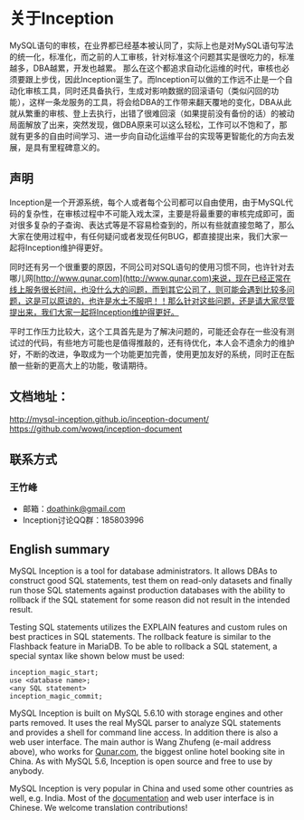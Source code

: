 # 关于Inception

MySQL语句的审核，在业界都已经基本被认同了，实际上也是对MySQL语句写法的统一化，标准化，而之前的人工审核，针对标准这个问题其实是很吃力的，标准越多，DBA越累，开发也越累。
那么在这个都追求自动化运维的时代，审核也必须要跟上步伐，因此Inception诞生了。而Inception可以做的工作远不止是一个自动化审核工具，同时还具备执行，生成对影响数据的回滚语句（类似闪回的功能），这样一条龙服务的工具，将会给DBA的工作带来翻天覆地的变化，DBA从此就从繁重的审核、登上去执行，出错了很难回滚（如果提前没有备份的话）的被动局面解放了出来，突然发现，做DBA原来可以这么轻松，工作可以不饱和了，那就有更多的自由时间学习、进一步向自动化运维平台的实现等更智能化的方向去发展，是具有里程碑意义的。

## 声明

Inception是一个开源系统，每个人或者每个公司都可以自由使用，由于MySQL代码的复杂性，在审核过程中不可能入戏太深，主要是将最重要的审核完成即可，面对很多复杂的子查询、表达式等是不容易检查到的，所以有些就直接忽略了，那么大家在使用过程中，有任何疑问或者发现任何BUG，都直接提出来，我们大家一起将Inception维护得更好。

同时还有另一个很重要的原因，不同公司对SQL语句的使用习惯不同，也许针对去哪儿网[http://www.qunar.com](http://www.qunar.com)来说，现在已经正常在线上服务很长时间，也没什么大的问题，而到其它公司了，则可能会遇到比较多问题，这是可以原谅的，也许是水土不服吧！！那么针对这些问题，还是请大家尽管提出来，我们大家一起将Inception维护得更好。

平时工作压力比较大，这个工具首先是为了解决问题的，可能还会存在一些没有测试过的代码，有些地方可能也是值得推敲的，还有待优化，本人会不遗余力的维护好，不断的改进，争取成为一个功能更加完善，使用更加友好的系统，同时正在酝酿一些新的更高大上的功能，敬请期待。

## 文档地址：

http://mysql-inception.github.io/inception-document/
https://github.com/wowq/inception-document

## 联系方式

### 王竹峰

* 邮箱：doathink@gmail.com
* Inception讨论QQ群：185803996

## English summary

MySQL Inception is a tool for database administrators. It allows DBAs to construct good SQL statements, test them on read-only datasets and finally run those SQL statements against production databases with the ability to rollback if the SQL statement for some reason did not result in the intended result.

Testing SQL statements utilizes the EXPLAIN features and custom rules on best practices in SQL statements. The rollback feature is similar to the Flashback feature in MariaDB. To be able to rollback a SQL statement, a special syntax like shown below must be used:

```
inception_magic_start;
use <database name>;
<any SQL statement>
inception_magic_commit;
```

MySQL Inception is built on MySQL 5.6.10 with storage engines and other parts removed. It uses the real MySQL parser to analyze SQL statements and provides a shell for command line access. In addition there is also a web user interface. The main author is Wang Zhufeng (e-mail address above), who works for [Qunar.com](https://www.qunar.com()), the biggest online hotel booking site in China. As with MySQL 5.6, Inception is open source and free to use by anybody.

MySQL Inception is very popular in China and used some other countries as well, e.g. India. Most of the [documentation](https://github.com/mysql-inception/inception-document) and web user interface is in Chinese. We welcome translation contributions!

